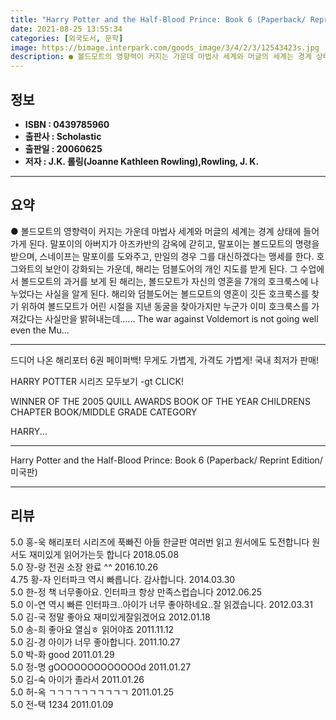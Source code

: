 ```yaml
---
title: "Harry Potter and the Half-Blood Prince: Book 6 (Paperback/ Reprint Edition/ 미국판)"
date: 2021-08-25 13:55:34
categories: [외국도서, 문학]
image: https://bimage.interpark.com/goods_image/3/4/2/3/12543423s.jpg
description: ● 볼드모트의 영향력이 커지는 가운데 마법사 세계와 머글의 세계는 경계 상태에 들어가게 된다. 말포이의 아버지가 아즈카반의 감옥에 갇히고, 말포이는 볼드모트의 명령을 받으며, 스네이프는 말포이를 도와주고, 만일의 경우 그를 대신하겠다는 맹세를 한다. 호그와트의 보안이 강화되는 가운데,
---
```


## **정보**

- **ISBN : 0439785960**
- **출판사 : Scholastic**
- **출판일 : 20060625**
- **저자 : J.K. 롤링(Joanne Kathleen Rowling),Rowling, J. K.**

------



## **요약**

●  볼드모트의 영향력이 커지는 가운데 마법사 세계와 머글의 세계는 경계 상태에 들어가게 된다. 말포이의 아버지가 아즈카반의 감옥에 갇히고, 말포이는 볼드모트의 명령을 받으며, 스네이프는 말포이를 도와주고, 만일의 경우 그를 대신하겠다는 맹세를 한다. 호그와트의 보안이 강화되는 가운데, 해리는 덤블도어의 개인 지도를 받게 된다. 그 수업에서 볼드모트의 과거를 보게 된 해리는, 볼드모트가 자신의 영혼을 7개의 호크룩스에 나누었다는 사실을 알게 된다. 해리와 덤블도어는 볼드모트의 영혼이 깃든 호크룩스를 찾기 위하여 볼드모트가 어린 시절을 지낸 동굴을 찾아가지만 누군가 이미 호크룩스를 가져갔다는 사실만을 밝혀내는데…… The war against Voldemort is not going well even the Mu...

------

드디어 나온 해리포터 6권 페이퍼백! 무게도 가볍게, 가격도 가볍게! 국내 최저가 판매!

 HARRY POTTER 시리즈 모두보기 -gt CLICK! 

WINNER OF THE 2005 QUILL AWARDS BOOK OF THE YEAR  CHILDRENS CHAPTER BOOK/MIDDLE GRADE CATEGORY

HARRY... 

------


Harry Potter and the Half-Blood Prince: Book 6 (Paperback/ Reprint Edition/ 미국판) 

------


## **리뷰** 

5.0 홍-욱 해리포터 시리즈에 푹빠진 아들 한글판 여러번 읽고 원서에도 도전합니다 원서도 재미있게 읽어가는듯 합니다 2018.05.08 <br/>5.0 장-랑 전권 소장 완료 ^^ 2016.10.26 <br/>4.75 황-자 인터파크 역시 빠릅니다. 감사합니다. 2014.03.30 <br/>5.0 한-정 책 너무좋아요. 인터파크 항상 만족스럽습니다 2012.06.25 <br/>5.0 이-연 역시 빠른  인터파크..아이가 너무 좋아하네요..잘 읽겠습니다. 2012.03.31 <br/>5.0 김-국 정말 좋아요 재미있게잘읽겠어요 2012.01.18 <br/>5.0 송-희 좋아요 열심ㅎ 읽어야죠 2011.11.12 <br/>5.0 김-경 아이가 너무 좋아합니다. 2011.10.27 <br/>5.0 박-화 good 2011.01.29 <br/>5.0 정-명 gOOOOOOOOOOOOOd 2011.01.27 <br/>5.0 김-숙 아이가 졸라서 2011.01.26 <br/>5.0 허-옥 ㄱㄱㄱㄱㄱㄱㄱㄱㄱㄱ 2011.01.25 <br/>5.0 전-택 1234 2011.01.09 <br/>